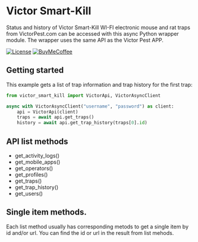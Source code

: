 # Victor Smart-Kill

Status and history of Victor Smart-Kill WI-FI electronic mouse and rat traps from VictorPest.com can be accessed with this async Python wrapper module. The wrapper uses the same API as the Victor Pest APP.

[![License][license-shield]](LICENSE)
[![BuyMeCoffee][buymecoffeebadge]][buymecoffee]

## Getting started

This example gets a list of trap information and trap history for the first trap:

```python
from victor_smart_kill import VictorApi, VictorAsyncClient

async with VictorAsyncClient("username", "password") as client:
    api = VictorApi(client)
    traps = await api.get_traps()
    history = await api.get_trap_history(traps[0].id)
```

[buymecoffee]: https://www.buymeacoffee.com/toreamun
[buymecoffeebadge]: https://img.shields.io/badge/buy%20me%20a%20coffee-donate-yellow.svg
[license-shield]: https://img.shields.io/github/license/toreamun/victor-smart-kill

## API list methods

- get_activity_logs()
- get_mobile_apps()
- get_operators()
- get_profiles()
- get_traps()
- get_trap_history()
- get_users()

## Single item methods.

Each list method usually has corresponding metods to get a single item by id and/or url. You can find the id or url in the result from list mehods.
